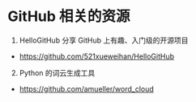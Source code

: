 # GitHub 相关的资源

1. HelloGitHub 分享 GitHub 上有趣、入门级的开源项目
- https://github.com/521xueweihan/HelloGitHub
2. Python 的词云生成工具
- https://github.com/amueller/word_cloud
